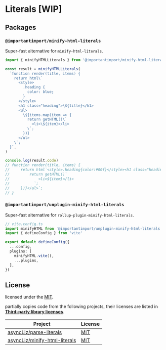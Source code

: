 # Literals [WIP]

<!-- It's very difficult, and it's not working right now. -->

## Packages

### `@importantimport/minify-html-literals`

Super-fast alternative for `minify-html-literals`.

```ts
import { minifyHTMLLiterals } from '@importantimport/minify-html-literals'

const result = minifyHTMLLiterals(
  `function render(title, items) {
    return html\`
      <style>
        .heading {
          color: blue;
        }
      </style>
      <h1 class="heading">\${title}</h1>
      <ul>
        \${items.map(item => {
          return getHTML()\`
            <li>\${item}</li>
          \`;
        })}
      </ul>
    \`;
  }`,
)

console.log(result.code)
// function render(title, items) {
//     return html`<style>.heading{color:#00f}</style><h1 class="heading">${title}</h1><ul>${items.map((item)=>{
//         return getHTML()`
//             <li>${item}</li>
//           `;
//     })}</ul>`;
// }
```

### `@importantimport/unplugin-minify-html-literals`

Super-fast alternative for `rollup-plugin-minify-html-literals`.

```ts
// vite.config.ts
import minifyHTML from '@importantimport/unplugin-minify-html-literals'
import { defineConfig } from 'vite'

export default defineConfig({
  ...config,
  plugins: [
    minifyHTML.vite(),
    ...plugins,
  ],
})
```

## License

licensed under the [MIT](./LICENSE.md).

partially copies code from the following projects, their licenses are listed in [**Third-party library licenses**](./THIRD-PARTY-LICENSE.md).

| Project       | License       |
| ------------- | ------------- |
| [asyncLiz/parse-literals](https://github.com/asyncLiz/parse-literals) | [MIT](https://github.com/asyncLiz/parse-literals/blob/master/LICENSE.md) |
| [asyncLiz/minify-html-literals](https://github.com/asyncLiz/minify-html-literals) | [MIT](https://github.com/asyncLiz/minify-html-literals/blob/master/LICENSE.md) |
